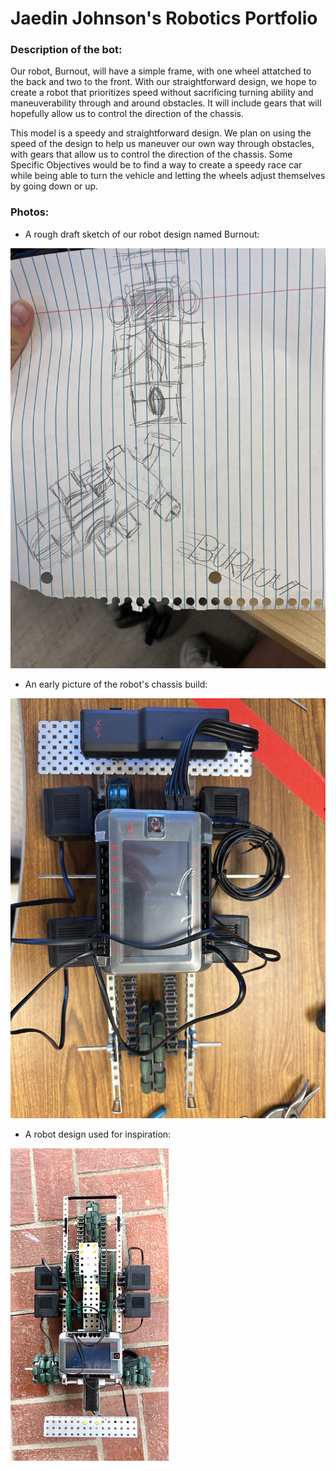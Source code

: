 # Jaedin Johnson's Robotics Portfolio

### Description of the bot: 
Our robot, Burnout, will have a simple frame, with one wheel attatched to the back and two to the front. With our straightforward design, we hope to create a robot that prioritizes speed without sacrificing turning ability and maneuverability through and around obstacles. It will include gears that will hopefully allow us to control the direction of the chassis.

This model is a speedy and straightforward design. We plan on using the speed of the design to help us maneuver our own way through obstacles, with gears that allow us to control the direction of the chassis. Some Specific Objectives would be to find a way to create a speedy race car while being able to turn the vehicle and letting the wheels adjust themselves by going down or up.

<!--Inspiration: https://www.vexforum.com/t/vex-racing-competition/78012-->

### Photos: 
- A rough draft sketch of our robot design named Burnout:

![Rough draft](https://github.com/jaedin-johnson/robotics_portfolio/blob/main/images/roughphoto.jpeg?raw=true)

- An early picture of the robot's chassis build:

![Chassis build](https://github.com/jaedin-johnson/robotics_portfolio/blob/main/images/chassisphoto.jpg?raw=true)

- A robot design used for inspiration:

![Design inspiration](https://github.com/jaedin-johnson/robotics_portfolio/blob/main/images/inspirationphoto.jpeg?raw=true)
